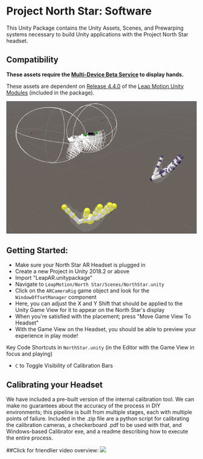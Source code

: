 # Project North Star: Software

This Unity Package contains the Unity Assets, Scenes, and Prewarping systems necessary to build Unity applications with the Project North Star headset.

## Compatibility 

**These assets require the [Multi-Device Beta Service](https://github.com/leapmotion/UnityModules/tree/feat-multi-device/Multidevice%20Service) to display hands.**

These assets are dependent on [Release 4.4.0](https://github.com/leapmotion/UnityModules/pull/1010) of the [Leap Motion Unity Modules](https://github.com/leapmotion/UnityModules) (included in the package). 

[![North Star Starting Scene](/Software/imgs/UnityNorthStarRig.png)](https://github.com/leapmotion/ProjectNorthStar/tree/master/Software)


## Getting Started:
  - Make sure your North Star AR Headset is plugged in
  - Create a new Project in Unity 2018.2 or above
  - Import "LeapAR.unitypackage"
  - Navigate to `LeapMotion/North Star/Scenes/NorthStar.unity`
  - Click on the `ARCameraRig` game object and look for the `WindowOffsetManager` component
  - Here, you can adjust the X and Y Shift that should be applied to the Unity Game View for it to appear on the North Star's display
  - When you're satisfied with the placement; press "Move Game View To Headset"
  - With the Game View on the Headset, you should be able to preview your experience in play mode!
  
  Key Code Shortcuts in `NorthStar.unity` (in the Editor with the Game View in focus and playing)
  - `C` to Toggle Visibility of Calibration Bars


## Calibrating your Headset

We have included a pre-built version of the internal calibration tool.  We can make no guarantees about the accuracy of the process in DIY environments; this pipeline is built from multiple stages, each with multiple points of failure.  Included in the .zip file are a python script for calibrating the calibration cameras, a checkerboard .pdf to be used with that, and Windows-based Calibrator exe, and a readme describing how to execute the entire process.

##Click for friendlier video overview:
[![](http://img.youtube.com/vi/twyUk7MtiHo/0.jpg)](http://www.youtube.com/watch?v=twyUk7MtiHo "Calibration Overview")